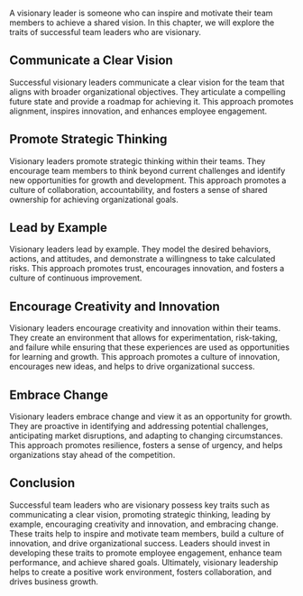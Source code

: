 

A visionary leader is someone who can inspire and motivate their team members to achieve a shared vision. In this chapter, we will explore the traits of successful team leaders who are visionary.

## Communicate a Clear Vision

Successful visionary leaders communicate a clear vision for the team that aligns with broader organizational objectives. They articulate a compelling future state and provide a roadmap for achieving it. This approach promotes alignment, inspires innovation, and enhances employee engagement.

## Promote Strategic Thinking

Visionary leaders promote strategic thinking within their teams. They encourage team members to think beyond current challenges and identify new opportunities for growth and development. This approach promotes a culture of collaboration, accountability, and fosters a sense of shared ownership for achieving organizational goals.

## Lead by Example

Visionary leaders lead by example. They model the desired behaviors, actions, and attitudes, and demonstrate a willingness to take calculated risks. This approach promotes trust, encourages innovation, and fosters a culture of continuous improvement.

## Encourage Creativity and Innovation

Visionary leaders encourage creativity and innovation within their teams. They create an environment that allows for experimentation, risk-taking, and failure while ensuring that these experiences are used as opportunities for learning and growth. This approach promotes a culture of innovation, encourages new ideas, and helps to drive organizational success.

## Embrace Change

Visionary leaders embrace change and view it as an opportunity for growth. They are proactive in identifying and addressing potential challenges, anticipating market disruptions, and adapting to changing circumstances. This approach promotes resilience, fosters a sense of urgency, and helps organizations stay ahead of the competition.

## Conclusion

Successful team leaders who are visionary possess key traits such as communicating a clear vision, promoting strategic thinking, leading by example, encouraging creativity and innovation, and embracing change. These traits help to inspire and motivate team members, build a culture of innovation, and drive organizational success. Leaders should invest in developing these traits to promote employee engagement, enhance team performance, and achieve shared goals. Ultimately, visionary leadership helps to create a positive work environment, fosters collaboration, and drives business growth.
